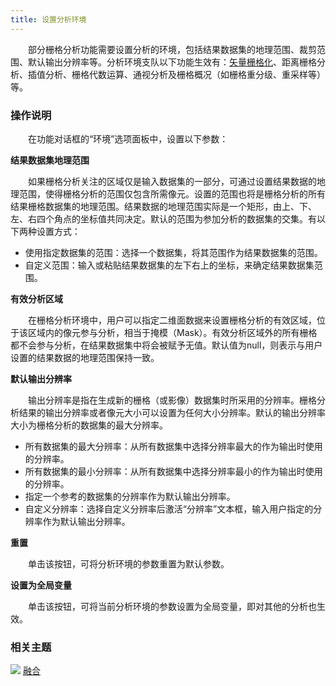```yaml
---
title: 设置分析环境
---
```


　　部分栅格分析功能需要设置分析的环境，包括结果数据集的地理范围、裁剪范围、默认输出分辨率等。分析环境支队以下功能生效有：[矢量栅格化](AnalystEnvironment.html)、距离栅格分析、插值分析、栅格代数运算、通视分析及栅格概况（如栅格重分级、重采样等）等。

### 操作说明

　　在功能对话框的“环境”选项面板中，设置以下参数：

**结果数据集地理范围**
  
　　如果栅格分析关注的区域仅是输入数据集的一部分，可通过设置结果数据的地理范围，使得栅格分析的范围仅包含所需像元。设置的范围也将是栅格分析的所有结果栅格数据集的地理范围。结果数据的地理范围实际是一个矩形，由上、下、左、右四个角点的坐标值共同决定。默认的范围为参加分析的数据集的交集。有以下两种设置方式：

  - 使用指定数据集的范围：选择一个数据集，将其范围作为结果数据集的范围。
  - 自定义范围：输入或粘贴结果数据集的左下右上的坐标，来确定结果数据集范围。

**有效分析区域**

　　在栅格分析环境中，用户可以指定二维面数据来设置栅格分析的有效区域，位于该区域内的像元参与分析，相当于掩模（Mask）。有效分析区域外的所有栅格都不会参与分析，在结果数据集中将会被赋予无值。默认值为null，则表示与用户设置的结果数据的地理范围保持一致。

**默认输出分辨率**

　　输出分辨率是指在生成新的栅格（或影像）数据集时所采用的分辨率。栅格分析结果的输出分辨率或者像元大小可以设置为任何大小分辨率。默认的输出分辨率大小为栅格分析的数据集的最大分辨率。

 - 所有数据集的最大分辨率：从所有数据集中选择分辨率最大的作为输出时使用的分辨率。 
 - 所有数据集的最小分辨率：从所有数据集中选择分辨率最小的作为输出时使用的分辨率。 
 - 指定一个参考的数据集的分辨率作为默认输出分辨率。
 - 自定义分辨率：选择自定义分辨率后激活“分辨率”文本框，输入用户指定的分辨率作为默认输出分辨率。 
 
**重置**

　　单击该按钮，可将分析环境的参数重置为默认参数。

**设置为全局变量**

　　单击该按钮，可将当前分析环境的参数设置为全局变量，即对其他的分析也生效。

### 相关主题

![](img/smalltitle.png) [融合](Datafuse.html)




